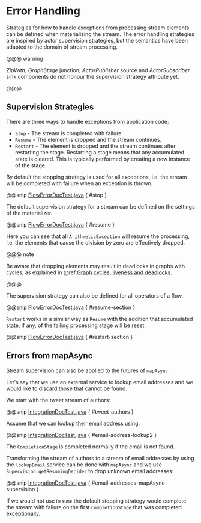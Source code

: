 <a id="stream-error-java"></a>
# Error Handling

Strategies for how to handle exceptions from processing stream elements can be defined when
materializing the stream. The error handling strategies are inspired by actor supervision
strategies, but the semantics have been adapted to the domain of stream processing.

@@@ warning

*ZipWith*, *GraphStage* junction, *ActorPublisher* source and *ActorSubscriber* sink
components do not honour the supervision strategy attribute yet.

@@@

## Supervision Strategies

There are three ways to handle exceptions from application code:

 * `Stop` - The stream is completed with failure.
 * `Resume` - The element is dropped and the stream continues.
 * `Restart` - The element is dropped and the stream continues after restarting the stage.
Restarting a stage means that any accumulated state is cleared. This is typically
performed by creating a new instance of the stage.

By default the stopping strategy is used for all exceptions, i.e. the stream will be completed with
failure when an exception is thrown.

@@snip [FlowErrorDocTest.java](../code/jdocs/stream/FlowErrorDocTest.java) { #stop }

The default supervision strategy for a stream can be defined on the settings of the materializer.

@@snip [FlowErrorDocTest.java](../code/jdocs/stream/FlowErrorDocTest.java) { #resume }

Here you can see that all `ArithmeticException` will resume the processing, i.e. the
elements that cause the division by zero are effectively dropped.

@@@ note

Be aware that dropping elements may result in deadlocks in graphs with
cycles, as explained in @ref:[Graph cycles, liveness and deadlocks](stream-graphs.md#graph-cycles-java).

@@@

The supervision strategy can also be defined for all operators of a flow.

@@snip [FlowErrorDocTest.java](../code/jdocs/stream/FlowErrorDocTest.java) { #resume-section }

`Restart` works in a similar way as `Resume` with the addition that accumulated state,
if any, of the failing processing stage will be reset.

@@snip [FlowErrorDocTest.java](../code/jdocs/stream/FlowErrorDocTest.java) { #restart-section }

## Errors from mapAsync

Stream supervision can also be applied to the futures of `mapAsync`.

Let's say that we use an external service to lookup email addresses and we would like to
discard those that cannot be found.

We start with the tweet stream of authors:

@@snip [IntegrationDocTest.java](../code/jdocs/stream/IntegrationDocTest.java) { #tweet-authors }

Assume that we can lookup their email address using:

@@snip [IntegrationDocTest.java](../code/jdocs/stream/IntegrationDocTest.java) { #email-address-lookup2 }

The `CompletionStage` is completed normally if the email is not found.

Transforming the stream of authors to a stream of email addresses by using the `lookupEmail`
service can be done with `mapAsync` and we use `Supervision.getResumingDecider` to drop
unknown email addresses:

@@snip [IntegrationDocTest.java](../code/jdocs/stream/IntegrationDocTest.java) { #email-addresses-mapAsync-supervision }

If we would not use `Resume` the default stopping strategy would complete the stream
with failure on the first `CompletionStage` that was completed exceptionally.
